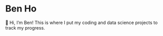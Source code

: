 # Ben Ho

👋 Hi, I’m Ben! This is where I put my coding and data science projects to track my progress.



<!---
heybenho/heybenho is a ✨ special ✨ repository because its `README.md` (this file) appears on your GitHub profile.
You can click the Preview link to take a look at your changes.
--->
